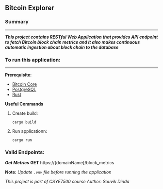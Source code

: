 ## Bitcoin Explorer

### Summary
------------------------------------------------------------------------
**_This project contains RESTful Web Application that provides API endpoint to fetch Bitcoin block chain metrics and it also makes continuous automatic ingestion about block chain to the database_**

### To run this application:
------------------------------------------------------------------------

**Prerequisite:**

- [Bitcoin Core](https://bitcoin.org/en/download)
- [PostgreSQL](https://www.postgresql.org/download/)
- [Rust](https://www.rust-lang.org/)


**Useful Commands**

1. Create build:
    ```
    cargo build
    ```

2. Run applicationn:
    ```
    cargo run
    ```


### Valid Endpoints:

**_Get Metrics_**
**GET** https://{domainName}/block_metrics


**Note:** _Update `.env` file before running the application_

_This project is part of CSYE7500 course_
_Author: Souvik Dinda_
